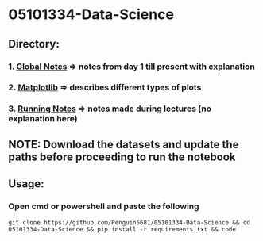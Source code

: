 # 05101334-Data-Science

## Directory:
### 1. [Global Notes](https://github.com/Penguin5681/05101334-Data-Science/blob/main/Global%20Notes/DS_Notes.ipynb) => notes from day 1 till present with explanation
### 2. [Matplotlib](https://github.com/Penguin5681/05101334-Data-Science/blob/main/Matplotlib/Notebook.ipynb) => describes different types of plots
### 3. [Running Notes](https://github.com/Penguin5681/05101334-Data-Science/tree/main/Running%20Notes) => notes made during lectures (no explanation here)

## NOTE: Download the datasets and update the paths before proceeding to run the notebook

## Usage: 
### Open cmd or powershell and paste the following
~~~ 
git clone https://github.com/Penguin5681/05101334-Data-Science && cd 05101334-Data-Science && pip install -r requirements.txt && code
 ~~~